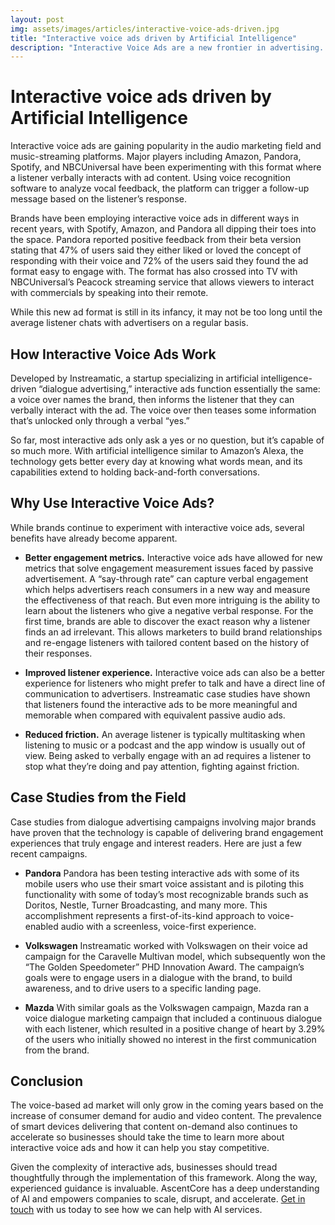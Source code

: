 ```yaml
---
layout: post
img: assets/images/articles/interactive-voice-ads-driven.jpg
title: "Interactive voice ads driven by Artificial Intelligence"
description: "Interactive Voice Ads are a new frontier in advertising. This emerging technology driven by AI has the potential to change how people interact with brands on their phone and through other devices such as smart speakers or TVs."
---
```


# Interactive voice ads driven by Artificial Intelligence

Interactive voice ads are gaining popularity in the audio marketing field and music-streaming platforms. Major players including Amazon, Pandora, Spotify, and NBCUniversal have been experimenting with this format where a listener verbally interacts with ad content. Using voice recognition software to analyze vocal feedback, the platform can trigger a follow-up message based on the listener’s response.  

Brands have been employing interactive voice ads in different ways in recent years, with Spotify, Amazon, and Pandora all dipping their toes into the space. Pandora reported positive feedback from their beta version stating that 47% of users said they either liked or loved the concept of responding with their voice and 72% of the users said they found the ad format easy to engage with. The format has also crossed into TV with NBCUniversal’s Peacock streaming service that allows viewers to interact with commercials by speaking into their remote. 

While this new ad format is still in its infancy, it may not be too long until the average listener chats with advertisers on a regular basis.

## How Interactive Voice Ads Work

Developed by Instreamatic, a startup specializing in artificial intelligence-driven “dialogue advertising,” interactive ads function essentially the same: a voice over names the brand, then informs the listener that they can verbally interact with the ad. The voice over then teases some information that’s unlocked only through a verbal “yes.” 

So far, most interactive ads only ask a yes or no question, but it’s capable of so much more. With artificial intelligence similar to Amazon’s Alexa, the technology gets better every day at knowing what words mean, and its capabilities extend to holding back-and-forth conversations.

## Why Use Interactive Voice Ads?

While brands continue to experiment with interactive voice ads, several benefits have already become apparent. 

* **Better engagement metrics.** Interactive voice ads have allowed for new metrics that solve engagement measurement issues faced by passive advertisement. A “say-through rate” can capture verbal engagement which helps advertisers reach consumers in a new way and measure the effectiveness of that reach. But even more intriguing is the ability to learn about the listeners who give a negative verbal response. For the first time, brands are able to discover the exact reason why a listener finds an ad irrelevant. This allows marketers to build brand relationships and re-engage listeners with tailored content based on the history of their responses. 

* **Improved listener experience.** Interactive voice ads can also be a better experience for listeners who might prefer to talk and have a direct line of communication to advertisers. Instreamatic case studies have shown that listeners found the interactive ads to be more meaningful and memorable when compared with equivalent passive audio ads.

* **Reduced friction.** An average listener is typically multitasking when listening to music or a podcast and the app window is usually out of view. Being asked to verbally engage with an ad requires a listener to stop what they’re doing and pay attention, fighting against friction.


## Case Studies from the Field

Case studies from dialogue advertising campaigns involving major brands have proven that the technology is capable of delivering brand engagement experiences that truly engage and interest readers. Here are just a few recent campaigns. 

* **Pandora**
Pandora has been testing interactive ads with some of its mobile users who use their smart voice assistant and is piloting this functionality with some of today’s most recognizable brands such as Doritos, Nestle, Turner Broadcasting, and many more. This accomplishment represents a first-of-its-kind approach to voice-enabled audio with a screenless, voice-first experience. 

* **Volkswagen**
Instreamatic worked with Volkswagen on their voice ad campaign for the Caravelle Multivan model, which subsequently won the “The Golden Speedometer” PHD Innovation Award. The campaign’s goals were to engage users in a dialogue with the brand, to build awareness, and to drive users to a specific landing page. 


* **Mazda**
With similar goals as the Volkswagen campaign, Mazda ran a voice dialogue marketing campaign that included a continuous dialogue with each listener, which resulted in a positive change of heart by 3.29% of the users who initially showed no interest in the first communication from the brand.

## Conclusion

The voice-based ad market will only grow in the coming years based on the increase of consumer demand for audio and video content. The prevalence of smart devices delivering that content on-demand also continues to accelerate so businesses should take the time to learn more about interactive voice ads and how it can help you stay competitive. 

Given the complexity of interactive ads, businesses should tread thoughtfully through the implementation of this framework. Along the way, experienced guidance is invaluable. AscentCore has a deep understanding of AI and empowers companies to scale, disrupt, and accelerate. [Get in touch](https://www.ascentcore.com/contact.html) with us today to see how we can help with AI services.